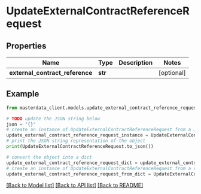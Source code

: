 # UpdateExternalContractReferenceRequest


## Properties

Name | Type | Description | Notes
------------ | ------------- | ------------- | -------------
**external_contract_reference** | **str** |  | [optional] 

## Example

```python
from masterdata_client.models.update_external_contract_reference_request import UpdateExternalContractReferenceRequest

# TODO update the JSON string below
json = "{}"
# create an instance of UpdateExternalContractReferenceRequest from a JSON string
update_external_contract_reference_request_instance = UpdateExternalContractReferenceRequest.from_json(json)
# print the JSON string representation of the object
print(UpdateExternalContractReferenceRequest.to_json())

# convert the object into a dict
update_external_contract_reference_request_dict = update_external_contract_reference_request_instance.to_dict()
# create an instance of UpdateExternalContractReferenceRequest from a dict
update_external_contract_reference_request_from_dict = UpdateExternalContractReferenceRequest.from_dict(update_external_contract_reference_request_dict)
```
[[Back to Model list]](../README.md#documentation-for-models) [[Back to API list]](../README.md#documentation-for-api-endpoints) [[Back to README]](../README.md)


